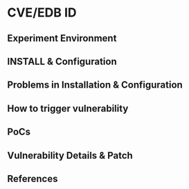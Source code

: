 # CVE/EDB ID

## Experiment Environment

## INSTALL & Configuration

## Problems in Installation & Configuration

## How to trigger vulnerability

## PoCs

## Vulnerability Details & Patch

## References

